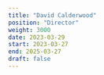```yaml
---
title: "David Calderwood"
position: "Director"
weight: 3000
date: 2023-03-29
start: 2023-03-27
end: 2025-03-27
draft: false
---
```

